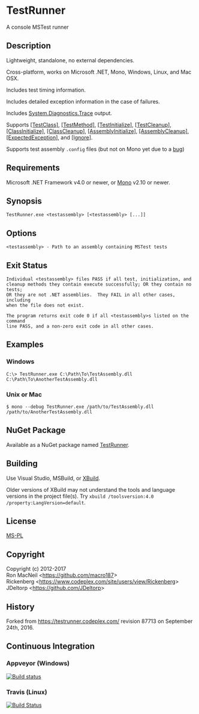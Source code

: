 TestRunner
==========

A console MSTest runner


Description
-----------

Lightweight, standalone, no external dependencies.

Cross-platform, works on Microsoft .NET, Mono, Windows, Linux, and Mac OSX.

Includes test timing information.

Includes detailed exception information in the case of failures.

Includes [System.Diagnostics.Trace](https://msdn.microsoft.com/en-us/library/system.diagnostics.trace\(v=vs.110\).aspx)
output.

Supports
[\[TestClass\]](https://msdn.microsoft.com/en-us/library/microsoft.visualstudio.testtools.unittesting.testclassattribute.aspx),
[\[TestMethod\]](https://msdn.microsoft.com/en-us/library/microsoft.visualstudio.testtools.unittesting.testmethodattribute.aspx),
[\[TestInitialize\]](https://msdn.microsoft.com/en-us/library/microsoft.visualstudio.testtools.unittesting.testinitializeattribute.aspx),
[\[TestCleanup\]](https://msdn.microsoft.com/en-us/library/microsoft.visualstudio.testtools.unittesting.testcleanupattribute.aspx),
[\[ClassInitialize\]](https://msdn.microsoft.com/en-us/library/microsoft.visualstudio.testtools.unittesting.classinitializeattribute.aspx),
[\[ClassCleanup\]](https://msdn.microsoft.com/en-us/library/microsoft.visualstudio.testtools.unittesting.classcleanupattribute.aspx),
[\[AssemblyInitialize\]](https://msdn.microsoft.com/en-us/library/microsoft.visualstudio.testtools.unittesting.assemblyinitializeattribute.aspx),
[\[AssemblyCleanup\]](https://msdn.microsoft.com/en-us/library/microsoft.visualstudio.testtools.unittesting.assemblycleanupattribute.aspx),
[\[ExpectedException\]](https://msdn.microsoft.com/en-us/library/microsoft.visualstudio.testtools.unittesting.expectedexceptionattribute.aspx),
and
[\[Ignore\]](https://msdn.microsoft.com/en-us/library/microsoft.visualstudio.testtools.unittesting.ignoreattribute.aspx).

Supports test assembly `.config` files (but not on Mono yet due to a
[bug](https://bugzilla.xamarin.com/show_bug.cgi?id=15741))


Requirements
------------

Microsoft .NET Framework v4.0 or newer, or [Mono](http://www.mono-project.com/) v2.10 or newer.


Synopsis
--------

    TestRunner.exe <testassembly> [<testassembly> [...]]


Options
-------

    <testassembly> - Path to an assembly containing MSTest tests


Exit Status
-----------

    Individual <testassembly> files PASS if all test, initialization, and
    cleanup methods they contain execute successfully; OR they contain no tests;
    OR they are not .NET assemblies.  They FAIL in all other cases, including
    when the file does not exist.

    The program returns exit code 0 if all <testassembly>s listed on the command
    line PASS, and a non-zero exit code in all other cases.


Examples
--------

### Windows

    C:\> TestRunner.exe C:\Path\To\TestAssembly.dll C:\Path\To\AnotherTestAssembly.dll


### Unix or Mac

    $ mono --debug TestRunner.exe /path/to/TestAssembly.dll /path/to/AnotherTestAssembly.dll


NuGet Package
-------------

Available as a NuGet package named [TestRunner](https://www.nuget.org/packages/TestRunner/).


Building
--------

Use Visual Studio, MSBuild, or [XBuild](http://www.mono-project.com/docs/tools+libraries/tools/xbuild/).

Older versions of XBuild may not understand the tools and language versions in the project file(s).
Try `xbuild /toolsversion:4.0 /property:LangVersion=default`.


License
-------

[MS-PL](https://github.com/macro187/testrunner/blob/master/license.txt)


Copyright
---------

Copyright (c) 2012-2017  
Ron MacNeil \<<https://github.com/macro187>\>  
Rickenberg \<<https://www.codeplex.com/site/users/view/Rickenberg>\>  
JDeltorp \<<https://github.com/JDeltorp>\>  


History
-------

Forked from <https://testrunner.codeplex.com/> revision 87713 on September 24th, 2016.


Continuous Integration
----------------------

### Appveyor (Windows)

[![Build status](https://ci.appveyor.com/api/projects/status/v8s72ij64an7kr87?svg=true)](https://ci.appveyor.com/project/macro187/testrunner)

### Travis (Linux)

[![Build Status](https://travis-ci.org/macro187/testrunner.svg?branch=master)](https://travis-ci.org/macro187/testrunner)

